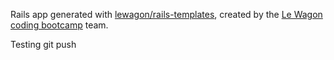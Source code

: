 Rails app generated with [lewagon/rails-templates](https://github.com/lewagon/rails-templates), created by the [Le Wagon coding bootcamp](https://www.lewagon.com) team.

Testing git push
